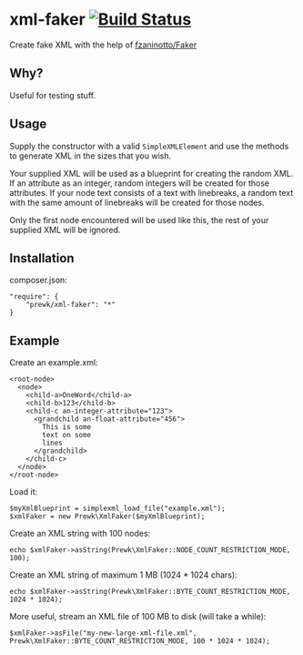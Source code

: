 xml-faker [![Build Status](https://travis-ci.org/prewk/xml-faker.svg?branch=0.0.7)](https://travis-ci.org/prewk/xml-faker)
=========

Create fake XML with the help of [fzaninotto/Faker](https://github.com/fzaninotto/Faker)

Why?
----

Useful for testing stuff.

Usage
-----

Supply the constructor with a valid `SimpleXMLElement` and use the methods to generate XML in the sizes that you wish.

Your supplied XML will be used as a blueprint for creating the random XML. If an attribute as an integer, random integers will be created for those attributes. If your node text consists of a text with linebreaks, a random text with the same amount of linebreaks will be created for those nodes.

Only the first node encountered will be used like this, the rest of your supplied XML will be ignored.

Installation
------------

composer.json:

    "require": {
        "prewk/xml-faker": "*"
    }

Example
-------

Create an example.xml:

    <root-node>
      <node>
        <child-a>OneWord</child-a>
        <child-b>123</child-b>
        <child-c an-integer-attribute="123">
          <grandchild an-float-attribute="456">
            This is some
            text on some
            lines
          </grandchild>
        </child-c>
      </node>
    </root-node>
    
Load it:

    $myXmlBlueprint = simplexml_load_file("example.xml");
    $xmlFaker = new Prewk\XmlFaker($myXmlBlueprint);

Create an XML string with 100 nodes:

    echo $xmlFaker->asString(Prewk\XmlFaker::NODE_COUNT_RESTRICTION_MODE, 100);

Create an XML string of maximum 1 MB (1024 * 1024 chars):

    echo $xmlFaker->asString(Prewk\XmlFaker::BYTE_COUNT_RESTRICTION_MODE, 1024 * 1024);
    
More useful, stream an XML file of 100 MB to disk (will take a while):

    $xmlFaker->asFile("my-new-large-xml-file.xml", Prewk\XmlFaker::BYTE_COUNT_RESTRICTION_MODE, 100 * 1024 * 1024);